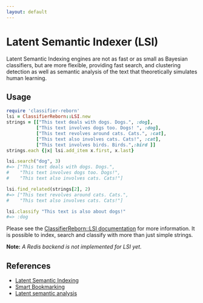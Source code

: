 ```yaml
---
layout: default
---
```


# Latent Semantic Indexer (LSI)

Latent Semantic Indexing engines are not as fast or as small as Bayesian classifiers, but are more flexible, providing fast search, and clustering detection as well as semantic analysis of the text that
theoretically simulates human learning.

## Usage

```ruby
require 'classifier-reborn'
lsi = ClassifierReborn::LSI.new
strings = [["This text deals with dogs. Dogs.", :dog],
           ["This text involves dogs too. Dogs! ", :dog],
           ["This text revolves around cats. Cats.", :cat],
           ["This text also involves cats. Cats!", :cat],
           ["This text involves birds. Birds.",:bird ]]
strings.each {|x| lsi.add_item x.first, x.last}

lsi.search("dog", 3)
#=> ["This text deals with dogs. Dogs.",
#    "This text involves dogs too. Dogs!",
#    "This text also involves cats. Cats!"]

lsi.find_related(strings[2], 2)
#=> ["This text revolves around cats. Cats.",
#    "This text also involves cats. Cats!"]

lsi.classify "This text is also about dogs!"
#=> :dog
```

Please see the [ClassifierReborn::LSI documentation](http://www.rubydoc.info/gems/classifier-reborn/ClassifierReborn/LSI) for more information.
It is possible to index, search and classify with more than just simple strings.

**Note:** *A Redis backend is not implemented for LSI yet.*

## References

* [Latent Semantic Indexing](http://www.c2.com/cgi/wiki?LatentSemanticIndexing)
* [Smart Bookmarking](http://web.archive.org/web/20061126153713/http://www.chadfowler.com/index.cgi/Computing/LatentSemanticIndexing.rdoc)
* [Latent semantic analysis](http://en.wikipedia.org/wiki/Latent_semantic_analysis)
